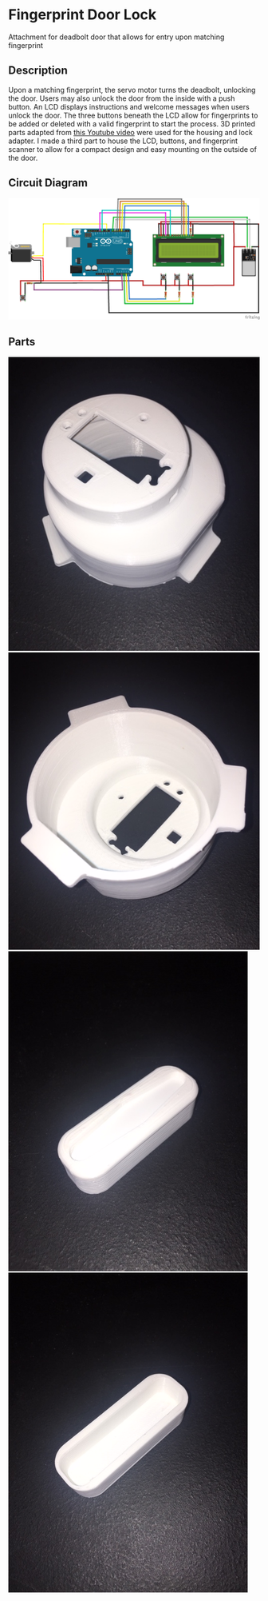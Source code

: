 # Fingerprint Door Lock
Attachment for deadbolt door that allows for entry upon matching fingerprint

## Description
Upon a matching fingerprint, the servo motor turns the deadbolt, unlocking the door. Users may also unlock the door from the inside with a push button. An LCD displays instructions and welcome messages when users unlock the door.
The three buttons beneath the LCD allow for fingerprints to be added or deleted with a valid fingerprint to start the process.
3D printed parts adapted from [this Youtube video](https://www.youtube.com/watch?v=bAcK80fm1_0&list=PLWW-NpIwXamBTbpzTbuVF-Yyq9JT1eWwv&index=5&t=0s) were used for the housing and lock adapter. I made a third part to house the LCD, buttons, and fingerprint scanner to allow for a compact design and easy mounting on the outside of the door.

## Circuit Diagram
![circuit diagram](fp_lock_wiring_diagram_with_fp.png)

## Parts
![lock_housing_outside](lock_housing_outside.png) ![lock_housing_inside](lock_housing_inside.png)
![lock_adapter_outside](lock_adapter_outside.png) ![lock_adapter_inside](lock_adapter_inside.png) 
